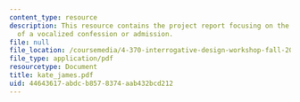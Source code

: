 ```yaml
---
content_type: resource
description: This resource contains the project report focusing on the act of utterance
  of a vocalized confession or admission.
file: null
file_location: /coursemedia/4-370-interrogative-design-workshop-fall-2005/44643617abdcb8578374aab432bcd212_kate_james.pdf
file_type: application/pdf
resourcetype: Document
title: kate_james.pdf
uid: 44643617-abdc-b857-8374-aab432bcd212
---
```

